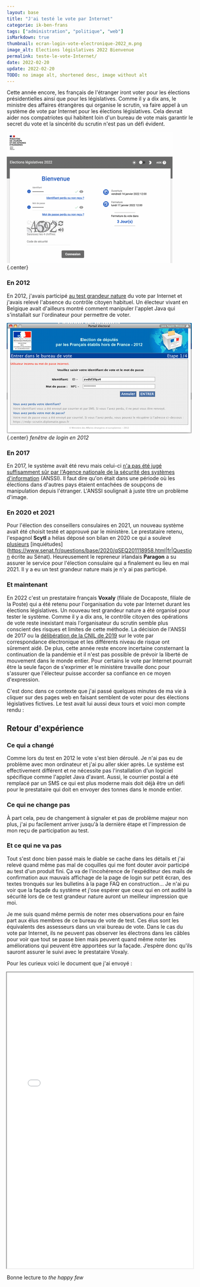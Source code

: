 ```yaml
---
layout: base
title: "J'ai testé le vote par Internet"
categorie: ik-ben-frans
tags: ["administration", "politique", "web"]
isMarkdown: true
thumbnail: ecran-login-vote-electronique-2022_m.png
image_alt: Elections législatives 2022 Bienvenue
permalink: teste-le-vote-Internet/
date: 2022-02-20
update: 2022-02-20
TODO: no image alt, shortened desc, image without alt
---
```


Cette année encore, les français de l'étranger iront voter pour les élections présidentielles ainsi que pour les législatives. Comme il y a dix ans, le ministre des affaires étrangères qui organise le scrutin, va faire appel à un système de vote par Internet pour les élections législatives. Cela devrait aider nos compatriotes qui habitent loin d'un bureau de vote mais garantir le secret du vote et la sincérité du scrutin n'est pas un défi évident.

![Elections législatives 2022 Bienvenue](ecran-login-vote-electronique-2022_m.png){.center}

### En 2012
En 2012, j'avais participé [au test grandeur nature](/voter-par-internet) du vote par Internet et j'avais relevé l'absence du contrôle citoyen habituel. Un électeur vivant en Belgique avait d'ailleurs montré comment manipuler l'applet Java qui s'installait sur l'ordinateur pour permettre de voter.

![Fenêtre de login](voter-login-applet.png){.center}
  *fenêtre de login en 2012*

### En 2017
En 2017, le système avait été revu mais celui-ci [n'a pas été jugé suffisamment sûr par l'Agence nationale de la sécurité des systèmes d'information](https://www.nextinpact.com/article/26009/103816-legislatives-2017-cest-officiel-francais-letranger-ne-pourront-pas-voter-par-internet) (ANSSI). Il faut dire qu'on était dans une période où les élections dans d'autres pays étaient entachées de soupçons de manipulation depuis l'étranger. L'ANSSI soulignait à juste titre un problème d'image.

### En 2020 et 2021
Pour l'élection des conseillers consulaires en 2021, un nouveau système avait été choisit testé et approuvé par le ministère. Le prestataire retenu, l'espagnol **Scytl** a hélas déposé son bilan en 2020 ce qui a soulevé [plusieurs](https://www.senat.fr/basile/visio.do?id=qSEQ200516388&idtable=q378336|q373244&_c=scytl&rch=gs&de=20190531&au=20200531&dp=1+an&radio=dp&aff=sep&tri=p&off=0&afd=ppr&afd=ppl&afd=pjl&afd=cvn) [inquiétudes](https://www.senat.fr/questions/base/2020/qSEQ201118958.html|fr|Question écrite au Sénat). Heureusement le repreneur irlandais **Paragon** a su assurer le service pour l'élection consulaire qui a finalement eu lieu en mai 2021. Il y a eu un test grandeur nature mais je n'y ai pas participé.

### Et maintenant
En 2022 c'est un prestataire français **Voxaly** (filiale de Docaposte, filiale de la Poste) qui a été retenu pour l'organisation du vote par Internet durant les élections législatives. Un nouveau test grandeur nature a été organisé pour tester le système. Comme il y a dix ans, le contrôle citoyen des opérations de vote reste inexistant mais l'organisateur du scrutin semble plus conscient des risques et limites de cette méthode. La décision de l'ANSSI de 2017 ou la [délibération de la CNIL de 2019](https://www.legifrance.gouv.fr/jorf/id/JORFTEXT000038661239) sur le vote par correspondance électronique et les différents niveau de risque ont sûrement aidé. De plus, cette année reste encore incertaine consternant la continuation de la pandémie et il n'est pas possible de prévoir la liberté de mouvement dans le monde entier. Pour certains le vote par Internet pourrait être la seule façon de s'exprimer et le ministère travaille donc pour s'assurer que l'électeur puisse accorder sa confiance en ce moyen d'expression.

C'est donc dans ce contexte que j'ai passé quelques minutes de ma vie à cliquer sur des pages web en faisant semblent de voter pour des élections législatives fictives. Le test avait lui aussi deux tours et voici mon compte rendu :

<!--excerpt-->
## Retour d'expérience

### Ce qui a changé
Comme lors du test en 2012 le vote s'est bien déroulé. Je n'ai pas eu de problème avec mon ordinateur et j'ai pu aller skier après. Le système est effectivement différent et ne nécessite pas l'installation d'un logiciel spécifique comme l'applet Java d'avant. Aussi, le courrier postal a été remplacé par un SMS ce qui est plus moderne mais doit déjà être un défi pour le prestataire qui doit en envoyer des tonnes dans le monde entier. 

### Ce qui ne change pas
À part cela, peu de changement à signaler et pas de problème majeur non plus, j'ai pu facilement arriver jusqu'à la dernière étape et l'impression de mon reçu de participation au test. 

### Et ce qui ne va pas
Tout s'est donc bien passé mais le diable se cache dans les détails et j'ai relevé quand même pas mal de coquilles qui me font douter avoir participé au test d'un produit fini. Ça va de l'incohérence de l'expéditeur des mails de confirmation aux mauvais affichage de la page de login sur petit écran, des textes tronqués sur les bulletins à la page FAQ en construction… Je n'ai pu voir que la façade du système et j'ose espérer que ceux qui en ont audité la sécurité lors de ce test grandeur nature auront un meilleur impression que moi.

Je me suis quand même permis de noter mes observations pour en faire part aux élus membres de ce bureau de vote de test. Ces élus sont les équivalents des assesseurs dans un vrai bureau de vote. Dans le cas du vote par Internet, ils ne peuvent pas observer les électrons dans les câbles pour voir que tout se passe bien mais peuvent quand même noter les améliorations qui peuvent être apportées sur la façade. J’espère donc qu'ils sauront assurer le suivi avec le prestataire Voxaly.

Pour les curieux voici le document que j'ai envoyé :

<!-- HTML -->
<div style="display: flex; align-items: center; flex-direction: column;">
    <iframe src="/files/2022-Test-Vote-Internet.pdf" width="100%" height="800px" title = "document Test-Vote-Internet">
    </iframe>
</div>
<!-- / HTML -->

Bonne lecture to *the happy few*

<!-- post notes:
https://www.w3docs.com/snippets/html/how-to-embed-pdf-in-html.html
--->

